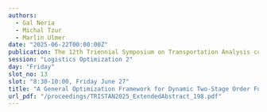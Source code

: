 ```yaml
---
authors:
  - Gal Neria
  - Michal Tzur
  - Marlin Ulmer
date: "2025-06-22T00:00:00Z"
publication: The 12th Triennial Symposium on Transportation Analysis conference
session: "Logistics Optimization 2"
day: "Friday"
slot_no: 13
slot: "8:30-10:00, Friday June 27"
title: "A General Optimization Framework for Dynamic Two-Stage Order Fulfillment Problems"
url_pdf: "/proceedings/TRISTAN2025_ExtendedAbstract_198.pdf"
---
```

